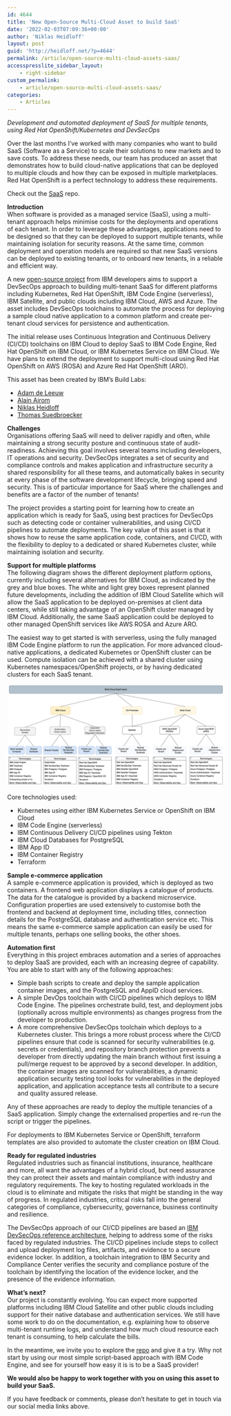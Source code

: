```yaml
---
id: 4644
title: 'New Open-Source Multi-Cloud Asset to build SaaS'
date: '2022-02-03T07:09:36+00:00'
author: 'Niklas Heidloff'
layout: post
guid: 'http://heidloff.net/?p=4644'
permalink: /article/open-source-multi-cloud-assets-saas/
accesspresslite_sidebar_layout:
    - right-sidebar
custom_permalink:
    - article/open-source-multi-cloud-assets-saas/
categories:
    - Articles
---
```


*Development and automated deployment of SaaS for multiple tenants, using Red Hat OpenShift/Kubernetes and DevSecOps*

Over the last months I’ve worked with many companies who want to build SaaS (Software as a Service) to scale their solutions to new markets and to save costs. To address these needs, our team has produced an asset that demonstrates how to build cloud-native applications that can be deployed to multiple clouds and how they can be exposed in multiple marketplaces. Red Hat OpenShift is a perfect technology to address these requirements.

Check out the [SaaS](https://github.com/IBM/multi-tenancy) repo.

**Introduction**  
When software is provided as a managed service (SaaS), using a multi-tenant approach helps minimise costs for the deployments and operations of each tenant. In order to leverage these advantages, applications need to be designed so that they can be deployed to support multiple tenants, while maintaining isolation for security reasons. At the same time, common deployment and operation models are required so that new SaaS versions can be deployed to existing tenants, or to onboard new tenants, in a reliable and efficient way.

A new [open-source project](https://github.com/IBM/multi-tenancy) from IBM developers aims to support a DevSecOps approach to building multi-tenant SaaS for different platforms including Kubernetes, Red Hat OpenShift, IBM Code Engine (serverless), IBM Satellite, and public clouds including IBM Cloud, AWS and Azure. The asset includes DevSecOps toolchains to automate the process for deploying a sample cloud native application to a common platform and create per-tenant cloud services for persistence and authentication.

The initial release uses Continuous Integration and Continuous Delivery (CI/CD) toolchains on IBM Cloud to deploy SaaS to IBM Code Engine, Red Hat OpenShift on IBM Cloud, or IBM Kubernetes Service on IBM Cloud. We have plans to extend the deployment to support multi-cloud using Red Hat OpenShift on AWS (ROSA) and Azure Red Hat OpenShift (ARO).

This asset has been created by IBM’s Build Labs:

- [Adam de Leeuw](https://www.linkedin.com/in/deleeuwa)
- [](https://github.com/IBM/multi-tenancy/blob/main/documentation)[Alain Airom](https://twitter.com/AAairom)
- [Niklas Heidloff](https://twitter.com/nheidloff)
- [Thomas Suedbroecker](https://twitter.com/tsuedbroecker)

**Challenges**  
Organisations offering SaaS will need to deliver rapidly and often, while maintaining a strong security posture and continuous state of audit-readiness. Achieving this goal involves several teams including developers, IT operations and security. DevSecOps integrates a set of security and compliance controls and makes application and infrastructure security a shared responsibility for all these teams, and automatically bakes in security at every phase of the software development lifecycle, bringing speed and security. This is of particular importance for SaaS where the challenges and benefits are a factor of the number of tenants!

The project provides a starting point for learning how to create an application which is ready for SaaS, using best practices for DevSecOps such as detecting code or container vulnerabilities, and using CI/CD pipelines to automate deployments. The key value of this asset is that it shows how to reuse the same application code, containers, and CI/CD, with the flexibility to deploy to a dedicated or shared Kubernetes cluster, while maintaining isolation and security.

**Support for multiple platforms**  
The following diagram shows the different deployment platform options, currently including several alternatives for IBM Cloud, as indicated by the grey and blue boxes. The white and light grey boxes represent planned future developments, including the addition of IBM Cloud Satellite which will allow the SaaS application to be deployed on-premises at client data centers, while still taking advantage of an OpenShift cluster managed by IBM Cloud. Additionally, the same SaaS application could be deployed to other managed OpenShift services like AWS ROSA and Azure ARO.

The easiest way to get started is with serverless, using the fully managed IBM Code Engine platform to run the application. For more advanced cloud-native applications, a dedicated Kubernetes or OpenShift cluster can be used. Compute isolation can be achieved with a shared cluster using Kubernetes namespaces/OpenShift projects, or by having dedicated clusters for each SaaS tenant.

![image](/assets/img/2022/02/Options-Simple.png)

Core technologies used:

- Kubernetes using either IBM Kubernetes Service or OpenShift on IBM Cloud
- IBM Code Engine (serverless)
- IBM Continuous Delivery CI/CD pipelines using Tekton
- IBM Cloud Databases for PostgreSQL
- IBM App ID
- IBM Container Registry
- Terraform

**Sample e-commerce application**  
A sample e-commerce application is provided, which is deployed as two containers. A frontend web application displays a catalogue of products. The data for the catalogue is provided by a backend microservice. Configuration properties are used extensively to customise both the frontend and backend at deployment time, including titles, connection details for the PostgreSQL database and authentication service etc. This means the same e-commerce sample application can easily be used for multiple tenants, perhaps one selling books, the other shoes.

**Automation first**  
Everything in this project embraces automation and a series of approaches to deploy SaaS are provided, each with an increasing degree of capability. You are able to start with any of the following approaches:

- Simple bash scripts to create and deploy the sample application container images, and the PostgreSQL and AppID cloud services.
- A simple DevOps toolchain with CI/CD pipelines which deploys to IBM Code Engine. The pipelines orchestrate build, test, and deployment jobs (optionally across multiple environments) as changes progress from the developer to production.
- A more comprehensive DevSecOps toolchain which deploys to a Kubernetes cluster. This brings a more robust process where the CI/CD pipelines ensure that code is scanned for security vulnerabilities (e.g. secrets or credentials), and repository branch protection prevents a developer from directly updating the main branch without first issuing a pull/merge request to be approved by a second developer. In addition, the container images are scanned for vulnerabilities, a dynamic application security testing tool looks for vulnerabilities in the deployed application, and application acceptance tests all contribute to a secure and quality assured release.

Any of these approaches are ready to deploy the multiple tenancies of a SaaS application. Simply change the externalised properties and re-run the script or trigger the pipelines.

For deployments to IBM Kubernetes Service or OpenShift, terraform templates are also provided to automate the cluster creation on IBM Cloud.

**Ready for regulated industries**  
Regulated industries such as financial institutions, insurance, healthcare and more, all want the advantages of a hybrid cloud, but need assurance they can protect their assets and maintain compliance with industry and regulatory requirements. The key to hosting regulated workloads in the cloud is to eliminate and mitigate the risks that might be standing in the way of progress. In regulated industries, critical risks fall into the general categories of compliance, cybersecurity, governance, business continuity and resilience.

The DevSecOps approach of our CI/CD pipelines are based an [IBM DevSecOps reference architecture](https://www.ibm.com/cloud/blog/announcements/devsecops-reference-implementation-for-audit-ready-compliance-across-development-teams), helping to address some of the risks faced by regulated industries. The CI/CD pipelines include steps to collect and upload deployment log files, artifacts, and evidence to a secure evidence locker. In addition, a toolchain integration to IBM Security and Compliance Center verifies the security and compliance posture of the toolchain by identifying the location of the evidence locker, and the presence of the evidence information.

**What’s next?**  
Our project is constantly evolving. You can expect more supported platforms including IBM Cloud Satellite and other public clouds including support for their native database and authentication services. We still have some work to do on the documentation, e.g. explaining how to observe multi-tenant runtime logs, and understand how much cloud resource each tenant is consuming, to help calculate the bills.

In the meantime, we invite you to explore the [repo](https://github.com/IBM/multi-tenancy) and give it a try. Why not start by using our most simple script-based approach with IBM Code Engine, and see for yourself how easy it is is to be a SaaS provider!

**We would also be happy to work together with you on using this asset to build your SaaS.**

If you have feedback or comments, please don’t hesitate to get in touch via our social media links above.